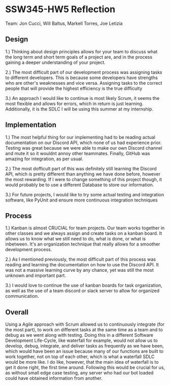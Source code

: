 # SSW345-HW5 Reflection
Team: Jon Cucci, Will Baltus, Markell Torres, Joe Letizia

## Design
1.) Thinking about design principles allows for your team to discuss what the long term and short term goals of a project are, and in the process gaining a deeper understanding of your project.

2.) The most difficult part of our development process was assigning tasks to different developers. This is because some developers have strengths who are other's weaknesses and vice versa. Assigning tasks to the correct people that will provide the highest efficiency is the true difficulty

3.) An approach I would like to continue is most likely Scrum, it seems the most flexible and allows for errors, which in return is just learning. Additionally, it is the SDLC I will be using this summer at my internship.

## Implementation
1.) The most helpful thing for our implementing had to be reading actual documentation on our Discord API, which none of us had experience prior. Testing was great because we were able to make our own Discord channel and mute it so it wouldnt annoy other teammates. Finally, GitHub was amazing for integration, as per usual.

2.) The most dofficult part of this was definitely still learning the Discord API, which is pretty different than anything we have done before, however the most rewarding. If I were to change something of this project though, it would probably be to use a different Database to store our information.

3.) For future projects, I would like to try some actual testing and integration software, like PyUnit and ensure more continuous integration techniques

## Process
1.) Kanban is almost CRUCIAL for team projects. Our team works together in other classes and we always assign and create tasks on a kanban board. It allows us to know what we still need to do, what is done, or what is inbetween. It's an organization technique that really allows for a smoother development process. 

2.) As I mentioned previously, the most difficult part of this process was reading and learning the documentation on how to use the Discord API. It was not a massive learning curve by any chance, yet was still the most unknown and important part.

3.) I would love to continue the use of kanban boards for task organization, as well as the use of a team discord or slack server to allow for organized communication.

## Overall
Using a Agile approach with Scrum allowed us to continuously integrate (for the most part), to work on different tasks at the same time as a team and to debug as we went along with testing. Doing this in a different Software Development Life-Cycle, like waterfall for example, would not allow us to develop, debug, integrate, and deliver tasks as frequently as we have been, which would have been an issue because many of our functions are built to work together, not on top of each other, which is what a waterfall SDLC would be more like. I do like, however, that the main idea of waterfall is to get it done right, the first time around. Following this would be crucial for us, as without small edge case testing, any server who had our bot loaded could have obtained information from another.
